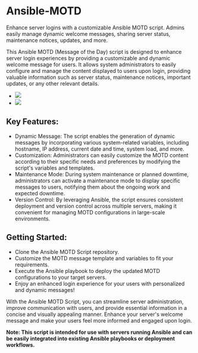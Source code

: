 # Ansible-MOTD
Enhance server logins with a customizable Ansible MOTD script. Admins easily manage dynamic welcome messages, sharing server status, maintenance notices, updates, and more.

This Ansible MOTD (Message of the Day) script is designed to enhance server login experiences by providing a customizable and dynamic welcome message for users. It allows system administrators to easily configure and manage the content displayed to users upon login, providing valuable information such as server status, maintenance notices, important updates, or any other relevant details.
- <img src="https://img.shields.io/badge/Ansible-000000?style=for-the-badge&logo=ansible&logoColor=white" />
- <img src="https://img.shields.io/badge/Linux-FCC624?style=for-the-badge&logo=linux&logoColor=black" />

## Key Features:

- Dynamic Message: The script enables the generation of dynamic messages by incorporating various system-related variables, including hostname, IP address, current date and time, system load, and more.
- Customization: Administrators can easily customize the MOTD content according to their specific needs and preferences by modifying the script's variables and templates.
- Maintenance Mode: During system maintenance or planned downtime, administrators can activate a maintenance mode to display specific messages to users, notifying them about the ongoing work and expected downtime.
- Version Control: By leveraging Ansible, the script ensures consistent deployment and version control across multiple servers, making it convenient for managing MOTD configurations in large-scale environments.


## Getting Started:
- Clone the Ansible MOTD Script repository.
- Customize the MOTD message template and variables to fit your requirements.
- Execute the Ansible playbook to deploy the updated MOTD configurations to your target servers.
- Enjoy an enhanced login experience for your users with personalized and dynamic messages!

With the Ansible MOTD Script, you can streamline server administration, improve communication with users, and provide essential information in a concise and visually appealing manner. Enhance your server's welcome message and make your users feel more informed and engaged upon login.

**Note: This script is intended for use with servers running Ansible and can be easily integrated into existing Ansible playbooks or deployment workflows.**
